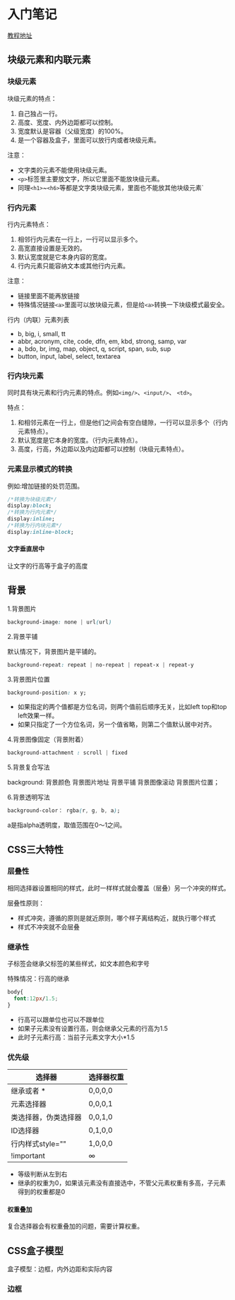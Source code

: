 # 入门笔记

[教程地址](https://developer.mozilla.org/zh-CN/docs/Learn/Getting_started_with_the_web)

## 块级元素和内联元素

### 块级元素

块级元素的特点：

1. 自己独占一行。
2. 高度、宽度、内外边距都可以控制。
3. 宽度默认是容器（父级宽度）的100%。
4. 是一个容器及盒子，里面可以放行内或者块级元素。

注意：

- 文字类的元素不能使用块级元素。
- `<p>`标签里主要放文字，所以它里面不能放块级元素。
- 同理`<h1>`~`<h6>`等都是文字类块级元素，里面也不能放其他块级元素`

### 行内元素

行内元素特点：

1. 相邻行内元素在一行上，一行可以显示多个。
2. 高宽直接设置是无效的。
3. 默认宽度就是它本身内容的宽度。
4. 行内元素只能容纳文本或其他行内元素。

注意：

- 链接里面不能再放链接
- 特殊情况链接`<a>`里面可以放块级元素，但是给`<a>`转换一下块级模式最安全。

行内（内联）元素列表

- b, big, i, small, tt
- abbr, acronym, cite, code, dfn, em, kbd, strong, samp, var
- a, bdo, br, img, map, object, q, script, span, sub, sup
- button, input, label, select, textarea

### 行内块元素

同时具有块元素和行内元素的特点。例如`<img/>`、`<input/>`、 `<td>`。

特点：

1. 和相邻元素在一行上，但是他们之间会有空白缝隙，一行可以显示多个（行内元素特点）。
2. 默认宽度是它本身的宽度。（行内元素特点）。
3. 高度，行高，外边距以及内边距都可以控制（块级元素特点）。

### 元素显示模式的转换

例如:增加链接的处罚范围。

```css
/*转换为块级元素*/
display:block;
/*转换为行内元素*/
display:inline;
/*转换为行内块元素*/
display:inline-block;
```

#### 文字垂直居中

让文字的行高等于盒子的高度

## 背景

1.背景图片

```css
background-image: none | url(url)
```

2.背景平铺

默认情况下，背景图片是平铺的。

```css
background-repeat: repeat | no-repeat | repeat-x | repeat-y
```

3.背景图片位置

```css
background-position: x y;
```

- 如果指定的两个值都是方位名词，则两个值前后顺序无关，比如left top和top left效果一样。
- 如果只指定了一个方位名词，另一个值省略，则第二个值默认居中对齐。

4.背景图像固定（背景附着）

```css
background-attachment : scroll | fixed
```

5.背景复合写法

background: 背景颜色 背景图片地址 背景平铺 背景图像滚动 背景图片位置；

6.背景透明写法

```css
background-color： rgba(r, g, b, a);
```

a是指alpha透明度，取值范围在0～1之间。

## CSS三大特性

### 层叠性

相同选择器设置相同的样式，此时一样样式就会覆盖（层叠）另一个冲突的样式。

层叠性原则：

- 样式冲突，遵循的原则是就近原则，哪个样子离结构近，就执行哪个样式
- 样式不冲突就不会层叠

### 继承性

子标签会继承父标签的某些样式，如文本颜色和字号

特殊情况：行高的继承

```css
body{
  font:12px/1.5;
}
```

- 行高可以跟单位也可以不跟单位
- 如果子元素没有设置行高，则会继承父元素的行高为1.5
- 此时子元素行高：当前子元素文字大小*1.5

### 优先级

|  选择器   | 选择器权重  |
|  ----  | ----  |
| 继承或者 *  | 0,0,0,0 |
| 元素选择器  | 0,0,0,1 |
|  类选择器，伪类选择器 | 0,0,1,0 |
| ID选择器  | 0,1,0,0 |
| 行内样式style=""  | 1,0,0,0 |
| !important | ∞ |

- 等级判断从左到右
- 继承的权重为0，如果该元素没有直接选中，不管父元素权重有多高，子元素得到的权重都是0

#### 权重叠加

复合选择器会有权重叠加的问题，需要计算权重。

## CSS盒子模型

盒子模型：边框，内外边距和实际内容

### 边框
